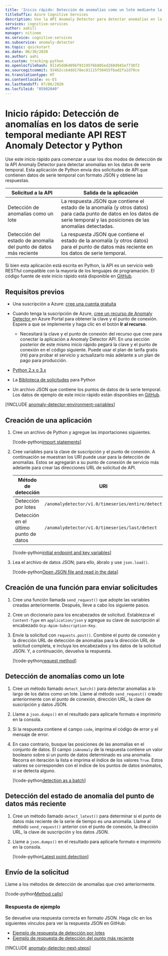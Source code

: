 ```yaml
---
title: 'Inicio rápido: Detección de anomalías como un lote mediante la API REST Anomaly Detector y Python'
titleSuffix: Azure Cognitive Services
description: Use la API Anomaly Detector para detectar anomalías en la serie de datos como un lote o en la transmisión de datos con este inicio rápido.
services: cognitive-services
author: aahill
manager: nitinme
ms.service: cognitive-services
ms.subservice: anomaly-detector
ms.topic: quickstart
ms.date: 06/30/2020
ms.author: aahi
ms.custom: tracking-python
ms.openlocfilehash: 81145dd6409bf93195f6b805ed260d945e7738f2
ms.sourcegitcommit: 93462ccb4dd178ec81115f50455fbad2fa1d79ce
ms.translationtype: HT
ms.contentlocale: es-ES
ms.lasthandoff: 07/06/2020
ms.locfileid: "85982040"
---
```

# <a name="quickstart-detect-anomalies-in-your-time-series-data-using-the-anomaly-detector-rest-api-and-python"></a>Inicio rápido: Detección de anomalías en los datos de serie temporal mediante API REST Anomaly Detector y Python

Use este inicio rápido para comenzar a usar los dos modos de detección de la API Anomaly Detector para detectar anomalías en los datos de serie temporal. Esta aplicación de Python envía dos solicitudes de API que contienen datos de serie temporal con formato JSON y obtiene las respuestas.

| Solicitud a la API                                        | Salida de la aplicación                                                                                                                         |
|----------------------------------------------------|--------------------------------------------------------------------------------------------------------------------------------------------|
| Detección de anomalías como un lote                        | La respuesta JSON que contiene el estado de la anomalía (y otros datos) para cada punto de datos en los datos de serie temporal y las posiciones de las anomalías detectadas. |
| Detección del estado de anomalía del punto de datos más reciente | La respuesta JSON que contiene el estado de la anomalía (y otros datos) para el punto de datos más reciente en los datos de serie temporal.                                                                                                                                         |

 Si bien esta aplicación está escrita en Python, la API es un servicio web RESTful compatible con la mayoría de los lenguajes de programación. El código fuente de este inicio rápido está disponible en [GitHub](https://github.com/Azure-Samples/AnomalyDetector/blob/master/quickstarts/python-detect-anomalies.py).

## <a name="prerequisites"></a>Requisitos previos

- Una suscripción a Azure: [cree una cuenta gratuita](https://azure.microsoft.com/free/)
- Cuando tenga la suscripción de Azure, <a href="https://ms.portal.azure.com/#create/Microsoft.CognitiveServicesAnomalyDetector"  title="Creación de un recurso de Anomaly Detector"  target="_blank">cree un recurso de Anomaly Detector <span class="docon docon-navigate-external x-hidden-focus"></span></a> en Azure Portal para obtener la clave y el punto de conexión. Espere a que se implemente y haga clic en el botón **Ir al recurso**.
    - Necesitará la clave y el punto de conexión del recurso que cree para conectar la aplicación a Anomaly Detector API. En una sección posterior de este mismo inicio rápido pegará la clave y el punto de conexión en el código siguiente.
    Puede usar el plan de tarifa gratis (`F0`) para probar el servicio y actualizarlo más adelante a un plan de pago para producción.
- [Python 2.x o 3.x](https://www.python.org/downloads/)
- La [Biblioteca de solicitudes](https://pypi.org/project/requests/) para Python

- Un archivo JSON que contiene los puntos de datos de la serie temporal. Los datos de ejemplo de este inicio rápido están disponibles en [GitHub](https://github.com/Azure-Samples/anomalydetector/blob/master/example-data/request-data.json).

[!INCLUDE [anomaly-detector-environment-variables](../includes/environment-variables.md)]

## <a name="create-a-new-application"></a>Creación de una aplicación

1. Cree un archivo de Python y agregue las importaciones siguientes.

    [!code-python[import statements](~/samples-anomaly-detector/quickstarts/python-detect-anomalies.py?name=imports)]

2. Cree variables para la clave de suscripción y el punto de conexión. A continuación se muestran los URI puede usar para la detección de anomalías. Estos se agregarán a su punto de conexión de servicio más adelante para crear las direcciones URL de solicitud de API.

    |Método de detección  |URI  |
    |---------|---------|
    |Detección por lotes    | `/anomalydetector/v1.0/timeseries/entire/detect`        |
    |Detección en el último punto de datos     | `/anomalydetector/v1.0/timeseries/last/detect`        |

    [!code-python[initial endpoint and key variables](~/samples-anomaly-detector/quickstarts/python-detect-anomalies.py?name=vars)]

3. Lea el archivo de datos JSON; para ello, ábralo y use `json.load()`.

    [!code-python[Open JSON file and read in the data](~/samples-anomaly-detector/quickstarts/python-detect-anomalies.py?name=fileLoad)]

## <a name="create-a-function-to-send-requests"></a>Creación de una función para enviar solicitudes

1. Cree una función llamada `send_request()` que adopte las variables creadas anteriormente. Después, lleve a cabo los siguiente pasos.

2. Cree un diccionario para los encabezados de solicitud. Establezca el `Content-Type` en `application/json` y agregue su clave de suscripción al encabezado `Ocp-Apim-Subscription-Key`.

3. Envíe la solicitud con `requests.post()`. Combine el punto de conexión y la dirección URL de detección de anomalías para la dirección URL de solicitud completa, e incluya los encabezados y los datos de la solicitud JSON. Y, a continuación, devuelva la respuesta.

    [!code-python[request method](~/samples-anomaly-detector/quickstarts/python-detect-anomalies.py?name=request)]

## <a name="detect-anomalies-as-a-batch"></a>Detección de anomalías como un lote

1. Cree un método llamado `detect_batch()` para detectar anomalías a lo largo de los datos como un lote. Llame al método `send_request()` creado anteriormente con el punto de conexión, dirección URL, la clave de suscripción y datos JSON.

2. Llame a `json.dumps()` en el resultado para aplicarle formato e imprimirlo en la consola.

3. Si la respuesta contiene el campo `code`, imprima el código de error y el mensaje de error.

4. En caso contrario, busque las posiciones de las anomalías en el conjunto de datos. El campo `isAnomaly` de la respuesta contiene un valor booleano sobre si un punto de datos determinado es una anomalía. Recorra en iteración la lista e imprima el índice de los valores `True`. Estos valores se corresponden con el índice de los puntos de datos anómalos, si se detecta alguno.

    [!code-python[detection as a batch](~/samples-anomaly-detector/quickstarts/python-detect-anomalies.py?name=detectBatch)]

## <a name="detect-the-anomaly-status-of-the-latest-data-point"></a>Detección del estado de anomalía del punto de datos más reciente

1. Cree un método llamado `detect_latest()` para determinar si el punto de datos más reciente de la serie de tiempo es una anomalía. Llame al método `send_request()` anterior con el punto de conexión, la dirección URL, la clave de suscripción y los datos JSON. 

2. Llame a `json.dumps()` en el resultado para aplicarle formato e imprimirlo en la consola.

    [!code-python[Latest point detection](~/samples-anomaly-detector/quickstarts/python-detect-anomalies.py?name=detectLatest)]

## <a name="send-the-request"></a>Envío de la solicitud

Llame a los métodos de detección de anomalías que creó anteriormente.

[!code-python[Method calls](~/samples-anomaly-detector/quickstarts/python-detect-anomalies.py?name=methodCalls)]

### <a name="example-response"></a>Respuesta de ejemplo

Se devuelve una respuesta correcta en formato JSON. Haga clic en los siguientes vínculos para ver la respuesta JSON en GitHub:
* [Ejemplo de respuesta de detección por lotes](https://github.com/Azure-Samples/anomalydetector/blob/master/example-data/batch-response.json)
* [Ejemplo de respuesta de detección del punto más reciente](https://github.com/Azure-Samples/anomalydetector/blob/master/example-data/latest-point-response.json)

[!INCLUDE [anomaly-detector-next-steps](../includes/quickstart-cleanup-next-steps.md)]
